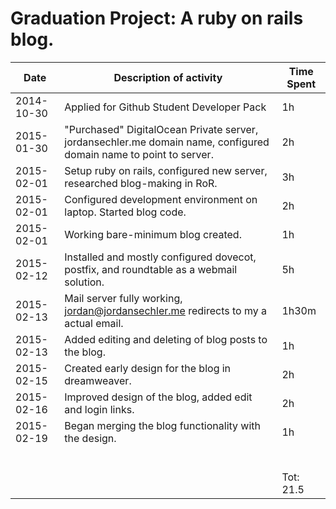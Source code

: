 Graduation Project: A ruby on rails blog.
======

| Date       | Description of activity                                                                                           | Time Spent |
|------------|-------------------------------------------------------------------------------------------------------------------|------------|
| 2014-10-30 | Applied for Github Student Developer Pack                                                                         | 1h         |
| 2015-01-30 | "Purchased" DigitalOcean Private server, jordansechler.me domain name, configured domain name to point to server. | 2h         |
| 2015-02-01 | Setup ruby on rails, configured new server, researched blog-making in RoR.                                        | 3h         |
| 2015-02-01 | Configured development environment on laptop. Started blog code.                                                  | 2h         |
| 2015-02-01 | Working bare-minimum blog created.                                                                                | 1h         |
| 2015-02-12 | Installed and mostly configured dovecot, postfix, and roundtable as a webmail solution.                           | 5h         |
| 2015-02-13 | Mail server fully working, jordan@jordansechler.me redirects to my a actual email.                                | 1h30m      |
| 2015-02-13 | Added editing and deleting of blog posts to the blog.                                                             | 1h         |
| 2015-02-15 | Created early design for the blog in dreamweaver.                                                                 | 2h         |
| 2015-02-16 | Improved design of the blog, added edit and login links.                                                          | 2h         |
| 2015-02-19 | Began merging the blog functionality with the design.                                                             | 1h         |
|            |                                                                                                                   |            |
|            |                                                                                                                   |            |
|            |                                                                                                                   |            |
|            |                                                                                                                   |            |
|            |                                                                                                                   |            |
|            |                                                                                                                   |            |
|            |                                                                                                                   | Tot: 21.5  |

